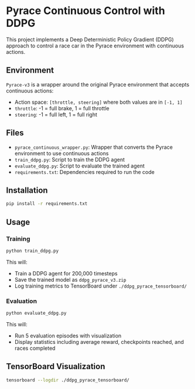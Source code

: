 # Pyrace Continuous Control with DDPG

This project implements a Deep Deterministic Policy Gradient (DDPG) approach to control a race car in the Pyrace environment with continuous actions.

## Environment

`Pyrace-v3` is a wrapper around the original Pyrace environment that accepts continuous actions:
- Action space: `[throttle, steering]` where both values are in `[-1, 1]`
- `throttle`: -1 = full brake, 1 = full throttle
- `steering`: -1 = full left, 1 = full right

## Files

- `pyrace_continuous_wrapper.py`: Wrapper that converts the Pyrace environment to use continuous actions
- `train_ddpg.py`: Script to train the DDPG agent
- `evaluate_ddpg.py`: Script to evaluate the trained agent
- `requirements.txt`: Dependencies required to run the code

## Installation

```bash
pip install -r requirements.txt
```

## Usage

### Training

```bash
python train_ddpg.py
```

This will:
- Train a DDPG agent for 200,000 timesteps
- Save the trained model as `ddpg_pyrace_v3.zip`
- Log training metrics to TensorBoard under `./ddpg_pyrace_tensorboard/`

### Evaluation

```bash
python evaluate_ddpg.py
```

This will:
- Run 5 evaluation episodes with visualization
- Display statistics including average reward, checkpoints reached, and races completed

## TensorBoard Visualization

```bash
tensorboard --logdir ./ddpg_pyrace_tensorboard/
``` 